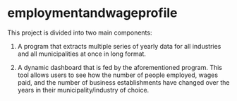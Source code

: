 # employmentandwageprofile
This project is divided into two main components: 

1. A program that extracts multiple series of yearly data for all industries and all municipalities at once in long format.

2. A dynamic dashboard that is fed by the aforementioned program. This tool allows users to see how the number of people employed, wages paid, and the number of business establishments have 
changed over the years in their municipality/industry of choice.
